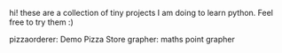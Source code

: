 hi! these are a collection of tiny projects I am doing to learn python. Feel free to try them :)

pizzaorderer: Demo Pizza Store
grapher: maths point grapher
